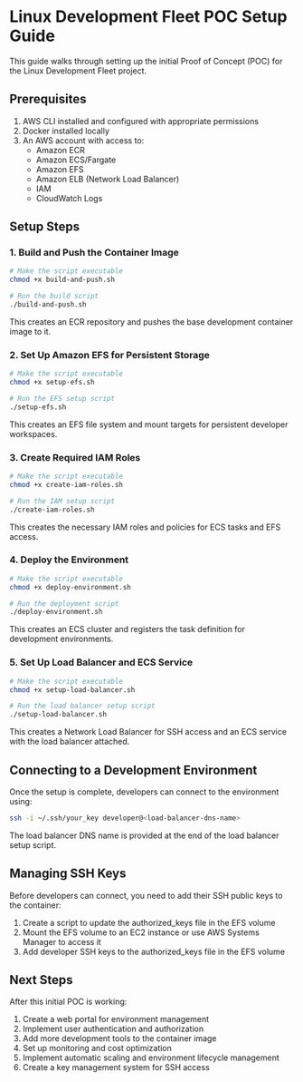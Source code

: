 # Linux Development Fleet POC Setup Guide

This guide walks through setting up the initial Proof of Concept (POC) for the Linux Development Fleet project.

## Prerequisites

1. AWS CLI installed and configured with appropriate permissions
2. Docker installed locally
3. An AWS account with access to:
   - Amazon ECR
   - Amazon ECS/Fargate
   - Amazon EFS
   - Amazon ELB (Network Load Balancer)
   - IAM
   - CloudWatch Logs

## Setup Steps

### 1. Build and Push the Container Image

```bash
# Make the script executable
chmod +x build-and-push.sh

# Run the build script
./build-and-push.sh
```

This creates an ECR repository and pushes the base development container image to it.

### 2. Set Up Amazon EFS for Persistent Storage

```bash
# Make the script executable
chmod +x setup-efs.sh

# Run the EFS setup script
./setup-efs.sh
```

This creates an EFS file system and mount targets for persistent developer workspaces.

### 3. Create Required IAM Roles

```bash
# Make the script executable
chmod +x create-iam-roles.sh

# Run the IAM setup script
./create-iam-roles.sh
```

This creates the necessary IAM roles and policies for ECS tasks and EFS access.

### 4. Deploy the Environment

```bash
# Make the script executable
chmod +x deploy-environment.sh

# Run the deployment script
./deploy-environment.sh
```

This creates an ECS cluster and registers the task definition for development environments.

### 5. Set Up Load Balancer and ECS Service

```bash
# Make the script executable
chmod +x setup-load-balancer.sh

# Run the load balancer setup script
./setup-load-balancer.sh
```

This creates a Network Load Balancer for SSH access and an ECS service with the load balancer attached.

## Connecting to a Development Environment

Once the setup is complete, developers can connect to the environment using:

```bash
ssh -i ~/.ssh/your_key developer@<load-balancer-dns-name>
```

The load balancer DNS name is provided at the end of the load balancer setup script.

## Managing SSH Keys

Before developers can connect, you need to add their SSH public keys to the container:

1. Create a script to update the authorized_keys file in the EFS volume
2. Mount the EFS volume to an EC2 instance or use AWS Systems Manager to access it
3. Add developer SSH keys to the authorized_keys file in the EFS volume

## Next Steps

After this initial POC is working:

1. Create a web portal for environment management
2. Implement user authentication and authorization
3. Add more development tools to the container image
4. Set up monitoring and cost optimization
5. Implement automatic scaling and environment lifecycle management
6. Create a key management system for SSH access
